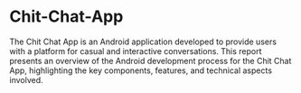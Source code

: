 # Chit-Chat-App
The Chit Chat App is an Android application developed to provide users with a platform for casual and interactive conversations. This report presents an overview of the Android development process for the Chit Chat App, highlighting the key components, features, and technical aspects involved.
